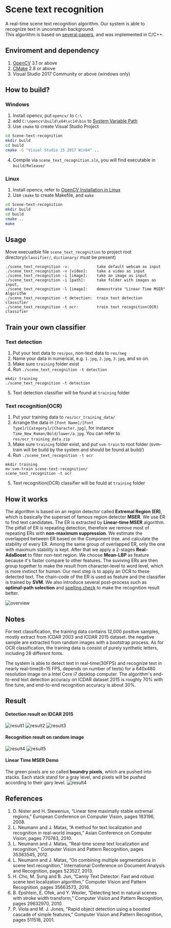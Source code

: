 Scene text recognition
========
A real-time scene text recognition algorithm. Our system is able to recognize text in unconstrain background.  
This algorithm is based on [several papers](#references), and was implemented in C/C++.


Enviroment and dependency
-------- 
1. [OpenCV](http://opencv.org/) 3.1 or above
2. [CMake](https://cmake.org/) 2.8 or above
3. Visual Studio 2017 Community or above (windows only)


How to build?
--------
### Windows
1. Install opencv, put `opencv/` to `C:\`
2. add `C:\opencv\build\x64\vc14\bin` to [System Variable Path](https://www.computerhope.com/issues/ch000549.htm)
3. Use `cmake` to create Visual Studio Project
```sh
cd Scene-text-recognition
mkdir build
cd build
cmake -G "Visual Studio 15 2017 Win64" ..
```
4. Compile via `scene_text_recognition.sln`, you will find executable in `build/Release/`


### Linux 
1. Install opencv, refer to [OpenCV Installation in Linux](https://docs.opencv.org/2.4/doc/tutorials/introduction/linux_install/linux_install.html)
2. Use `cmake` to create Makefile, and `make`
```sh
cd Scene-text-recognition
mkdir build
cd build
cmake ..
make
```


Usage
---------
Move execuatble file `scene_text_recognition` to project root directory(`classifier/`, `dictionary/` must be present)
```
./scene_text_recognition -v:            take default webcam as input  
./scene_text_recognition -v [video]:    take a video as input  
./scene_text_recognition -i [image]:    take an image as input  
./scene_text_recognition -i [path]:     take folder with images as input,  
./scene_text_recognition -l [image]:    demonstrate "Linear Time MSER" Algorithm  
./scene_text_recognition -t detection:  train text detection classifier  
./scene_text_recognition -t ocr:        train text recognition(OCR) classifier 
```

Train your own classifier
---------
### Text detection
1. Put your text data to `res/pos`, non-text data to `res/neg`
2. Name your data in numerical, e.g. `1.jpg`, `2.jpg`, `3.jpg`, and so on.
3. Make sure `training` folder exist
4. Run `./scene_text_recognition -t detection`
```
mkdir training
./scene_text_recognition -t detection
```
5. Text detection classifier will be found at `training` folder

### Text recognition(OCR)
1. Put your training data to `res/ocr_training_data/` 
2. Arrange the data in `[Font Name]/[Font Type]/[Category]/[Character.jpg]`, for instance `Time_New_Roman/Bold/lower/a.jpg`. You can refer to `res/ocr_training_data.zip` 
3. Make sure `training` folder exist, and put `svm-train` to root folder (svm-train will be build by the system and should be found at build/)
4. Run `./scene_text_recognition -t ocr`
```
mkdir training
mv svm-train scene-text-recognition/
scene_text_recognition -t ocr
```
5. Text recognition(OCR) classifier will be fould at `training` folder


How it works
---------
The algorithm is based on an region detector called **Extremal Region (ER)**, which is basically the superset of famous region detector **MSER**. We use ER to find text candidates. The ER is extracted by **Linear-time MSER** algorithm. The pitfall of ER is repeating detection, therefore we remove most of repeating ERs with **non-maximum suppression**. We estimate the overlapped between ER based on the Component tree. and calculate the stability of every ER. Among the same group of overlapped ER, only the one with maximum stability is kept. After that we apply a 2-stages **Real-AdaBoost** to fliter non-text region. We choose **Mean-LBP** as feature because it's faster compare to other features. The suviving ERs are then group together to make the result from character-level to word level, which is more instinct for human. Our next step is to apply an OCR to these detected text. The chain-code of the ER is used as feature and the classifier is trained by **SVM**. We also introduce several post-process such as **optimal-path selection** and [spelling check](http://norvig.com/spell-correct.html) to make the recognition result better.  

![overview](https://github.com/HsiehYiChia/canny_text/blob/master/res/overview.jpg)


Notes
---------
For text classification, the training data contains 12,000 positive samples, mostly extract from ICDAR 2003 and ICDAR 2015 dataset. the negative sample are extracted from random images with a bootstrap process. As for OCR classification, the training data is consist of purely synthetic letters, including 28 different fonts.  

The system is able to detect text in real-time(30FPS) and recognize text in nearly real-time(8~15 FPS, depends on number of texts) for a 640x480 resolution image on a Intel Core i7 desktop computer. The algorithm's end-to-end text detection accuracy on ICDAR dataset 2015 is roughly 70% with fine tune, and end-to-end recognition accuracy is about 30%.


Result
----------
#### Detection result on IDCAR 2015  
![result1](https://github.com/HsiehYiChia/canny_text/blob/master/res/reuslt1.jpg)
![result2](https://github.com/HsiehYiChia/canny_text/blob/master/res/reuslt2.jpg)
![result3](https://github.com/HsiehYiChia/canny_text/blob/master/res/reuslt3.jpg)

#### Recognition result on random image 
![result4](https://github.com/HsiehYiChia/canny_text/blob/master/res/reuslt4.jpg)
![result5](https://github.com/HsiehYiChia/canny_text/blob/master/res/reuslt5.jpg)

#### Linear Time MSER Demo
The green pixels are so called **boundry pixels**, which are pushed into stacks. Each stack stand for a gray level, and pixels will be pushed according to their gary level. 
![result4](https://github.com/HsiehYiChia/canny_text/blob/master/res/demo_linear_time_MSER.gif)

References
----------
1. D. Nister and H. Stewenius, “Linear time maximally stable extremal regions,” European Conference on Computer Vision, pages 183196, 2008.
2. L. Neumann and J. Matas, “A method for text localization and recognition in real-world images,” Asian Conference on Computer Vision, pages 770783, 2010.
3. L. Neumann and J. Matas, “Real-time scene text localization and recognition,” Computer Vision and Pattern Recognition, pages 35383545, 2012.
4. L. Neumann and J. Matas, “On combining multiple segmentations in scene text recognition,” International Conference on Document Analysis and Recognition, pages 523527, 2013.
5. H. Cho, M. Sung and B. Jun, ”Canny Text Detector: Fast and robust scene text localization algorithm,” Computer Vision and Pattern Recognition, pages 35663573, 2016.
6. B. Epshtein, E. Ofek, and Y. Wexler, “Detecting text in natural scenes with stroke width transform,” Computer Vision and Pattern Recognition, pages 29632970, 2010.
7. P. Viola and M. J. Jones, “Rapid object detection using a boosted cascade of simple features,” Computer Vision and Pattern Recognition, pages 511518, 2001.
